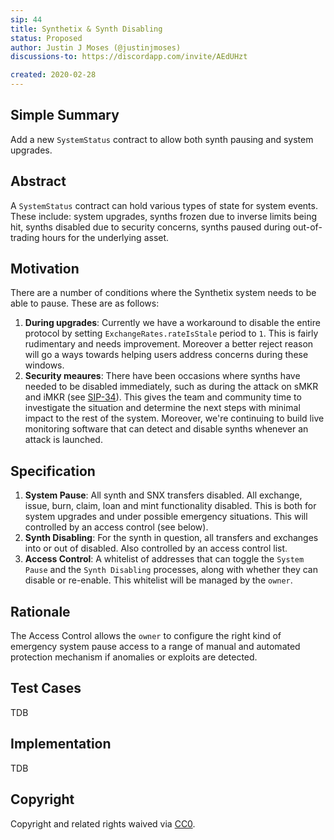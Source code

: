 ```yaml
---
sip: 44
title: Synthetix & Synth Disabling
status: Proposed
author: Justin J Moses (@justinjmoses)
discussions-to: https://discordapp.com/invite/AEdUHzt

created: 2020-02-28
---
```


<!--You can leave these HTML comments in your merged SIP and delete the visible duplicate text guides, they will not appear and may be helpful to refer to if you edit it again. This is the suggested template for new SIPs. Note that an SIP number will be assigned by an editor. When opening a pull request to submit your SIP, please use an abbreviated title in the filename, `sip-draft_title_abbrev.md`. The title should be 44 characters or less.-->

## Simple Summary

<!--"If you can't explain it simply, you don't understand it well enough." Provide a simplified and layman-accessible explanation of the SIP.-->

Add a new `SystemStatus` contract to allow both synth pausing and system upgrades.

## Abstract

<!--A short (~200 word) description of the technical issue being addressed.-->

A `SystemStatus` contract can hold various types of state for system events. These include: system upgrades, synths frozen due to inverse limits being hit, synths disabled due to security concerns, synths paused during out-of-trading hours for the underlying asset.

## Motivation

<!--The motivation is critical for SIPs that want to change Synthetix. It should clearly explain why the existing protocol specification is inadequate to address the problem that the SIP solves. SIP submissions without sufficient motivation may be rejected outright.-->

There are a number of conditions where the Synthetix system needs to be able to pause. These are as follows:

1. **During upgrades**: Currently we have a workaround to disable the entire protocol by setting `ExchangeRates.rateIsStale` period to `1`. This is fairly rudimentary and needs improvement. Moreover a better reject reason will go a ways towards helping users address concerns during these windows.
2. **Security meaures**: There have been occasions where synths have needed to be disabled immediately, such as during the attack on sMKR and iMKR (see [SIP-34](./sip-34.md)). This gives the team and community time to investigate the situation and determine the next steps with minimal impact to the rest of the system. Moreover, we're continuing to build live monitoring software that can detect and disable synths whenever an attack is launched.

## Specification

<!--The technical specification should describe the syntax and semantics of any new feature.-->

1. **System Pause**: All synth and SNX transfers disabled. All exchange, issue, burn, claim, loan and mint functionality disabled. This is both for system upgrades and under possible emergency situations. This will controlled by an access control (see below).
2. **Synth Disabling**: For the synth in question, all transfers and exchanges into or out of disabled. Also controlled by an access control list.
3. **Access Control**: A whitelist of addresses that can toggle the `System Pause` and the `Synth Disabling` processes, along with whether they can disable or re-enable. This whitelist will be managed by the `owner`.

## Rationale

<!--The rationale fleshes out the specification by describing what motivated the design and why particular design decisions were made. It should describe alternate designs that were considered and related work, e.g. how the feature is supported in other languages. The rationale may also provide evidence of consensus within the community, and should discuss important objections or concerns raised during discussion.-->

The Access Control allows the `owner` to configure the right kind of emergency system pause access to a range of manual and automated protection mechanism if anomalies or exploits are detected.

## Test Cases

<!--Test cases for an implementation are mandatory for SIPs but can be included with the implementation..-->

TDB

## Implementation

<!--The implementations must be completed before any SIP is given status "Implemented", but it need not be completed before the SIP is "Approved". While there is merit to the approach of reaching consensus on the specification and rationale before writing code, the principle of "rough consensus and running code" is still useful when it comes to resolving many discussions of API details.-->

TDB

## Copyright

Copyright and related rights waived via [CC0](https://creativecommons.org/publicdomain/zero/1.0/).
